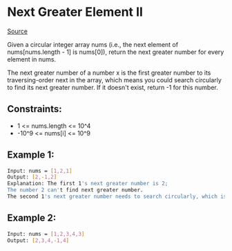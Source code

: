 # Next Greater Element II
[Source](https://leetcode.com/problems/next-greater-element-ii/)

Given a circular integer array nums (i.e., the next element of nums[nums.length - 1] is nums[0]), return the next greater number for every element in nums.

The next greater number of a number x is the first greater number to its traversing-order next in the array, which means you could search circularly to find its next greater number. If it doesn't exist, return -1 for this number.

## Constraints:

 - 1 <= nums.length <= 10^4
 - -10^9 <= nums[i] <= 10^9 

## Example 1:
```sh
Input: nums = [1,2,1]
Output: [2,-1,2]
Explanation: The first 1's next greater number is 2; 
The number 2 can't find next greater number. 
The second 1's next greater number needs to search circularly, which is also 2.
```

## Example 2:
```sh
Input: nums = [1,2,3,4,3]
Output: [2,3,4,-1,4]
```